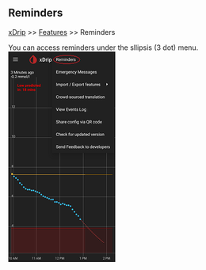 ## Reminders
[xDrip](../README.md) >> [Features](./Features_page.md) >> Reminders  
  
You can access reminders under the sllipsis (3 dot) menu.  
![](./images/RemindersMenu.png)  
<br/>  

  

